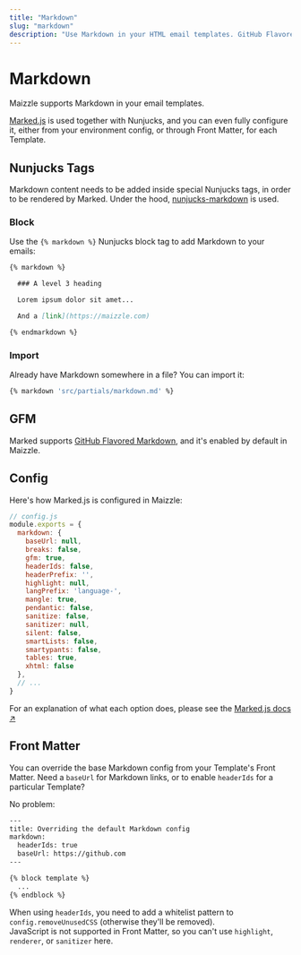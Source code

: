 ```yaml
---
title: "Markdown"
slug: "markdown"
description: "Use Markdown in your HTML email templates. GitHub Flavored Markdown included, too."
---
```


# Markdown

Maizzle supports Markdown in your email templates.

[Marked.js](https://github.com/markedjs/marked) is used together with Nunjucks, and you can even fully configure it, either from your environment config, or through Front Matter, for each Template.

## Nunjucks Tags

Markdown content needs to be added inside special Nunjucks tags, in order to be rendered by Marked. Under the hood, [nunjucks-markdown](https://www.npmjs.com/package/nunjucks-markdown) is used. 

### Block

Use the `{% markdown %}` Nunjucks block tag to add Markdown to your emails:

```md
{% markdown %}

  ### A level 3 heading

  Lorem ipsum dolor sit amet...

  And a [link](https://maizzle.com)

{% endmarkdown %}
```

### Import

Already have Markdown somewhere in a file? You can import it:

```sh
{% markdown 'src/partials/markdown.md' %}
```

## GFM

Marked supports [GitHub Flavored Markdown](https://github.github.com/gfm/), and it's enabled by default in Maizzle.

## Config

Here's how Marked.js is configured in Maizzle:

```js
// config.js
module.exports = {
  markdown: {
    baseUrl: null,
    breaks: false,
    gfm: true,
    headerIds: false,
    headerPrefix: '',
    highlight: null,
    langPrefix: 'language-',
    mangle: true,
    pendantic: false,
    sanitize: false,
    sanitizer: null,
    silent: false,
    smartLists: false,
    smartypants: false,
    tables: true,
    xhtml: false
  },
  // ...
}
```

For an explanation of what each option does, please see the [Marked.js docs &nearr;](https://marked.js.org)

## Front Matter

You can override the base Markdown config from your Template's Front Matter.
Need a `baseUrl` for Markdown links, or to enable `headerIds` for a particular Template? 

No problem:

```handlebars
---
title: Overriding the default Markdown config
markdown:
  headerIds: true
  baseUrl: https://github.com
---

{% block template %}
  ...
{% endblock %}
```

<div class="bg-gray-100 border-l-4 border-gradient-b-ocean-light p-4 mb-4 text-md" role="alert">
  <div class="text-gray-600">When using <code class="shiki-inline">headerIds</code>, you need to add a whitelist pattern to   <code class="shiki-inline">config.removeUnusedCSS</code> (otherwise they'll be removed).</div>
</div>

<div class="bg-gray-100 border-l-4 border-gradient-b-red-dark p-4 mb-4 text-md" role="alert">
  <div class="text-gray-600">JavaScript is not supported in Front Matter, so you can't use <code class="shiki-inline">highlight</code>, <code class="shiki-inline">renderer</code>, or <code class="shiki-inline">sanitizer</code> here.</div>
</div>
